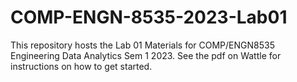 # COMP-ENGN-8535-2023-Lab01

This repository hosts the Lab 01 Materials for COMP/ENGN8535 Engineering Data Analytics Sem 1 2023. See the pdf on Wattle for instructions on how to get started.
